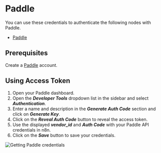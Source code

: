 # Paddle

You can use these credentials to authenticate the following nodes with Paddle.
- [Paddle](/workflow/integrations/nodes/n8n-nodes-base.paddle/)

## Prerequisites

Create a [Paddle](https://paddle.com/) account.

## Using Access Token

1. Open your Paddle dashboard.
2. Open the ***Developer Tools*** dropdown list in the sidebar and select ***Authentication***.
3. Enter a name and description in the ***Generate Auth Code*** section and click on ***Generate Key***.
4. Click on the ***Reveal Auth Code*** button to reveal the access token.
5. Use the displayed ***vendor_id*** and ***Auth Code*** with your Paddle API credentials in n8n.
6. Click on the ***Save*** button to save your credentials.

![Getting Paddle credentials](/_images/integrations/credentials/paddle/using-access-token.gif)
